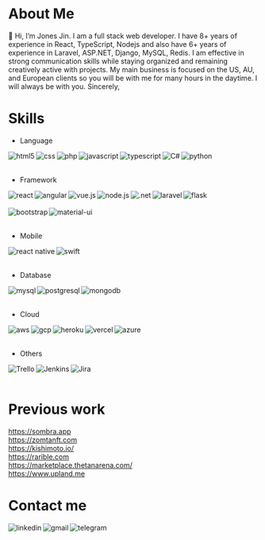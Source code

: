 # About Me

👋 Hi, I’m Jones Jin.
I am a full stack web developer.
I have 8+ years of experience in React, TypeScript, Nodejs and also have 6+ years of experience in Laravel, ASP.NET, Django, MySQL, Redis. 
I am effective in strong communication skills while staying organized and remaining creatively active with projects.
My main business is focused on the US, AU, and European clients so you will be with me for many hours in the daytime.
I will always be with you. Sincerely,

# Skills
* Language
<img align="left" src="https://img.shields.io/badge/HTML5-E34F26?style=for-the-badge&logo=html5&logoColor=white" alt="html5" />
<img align="left" src="https://img.shields.io/badge/CSS-239120?&style=for-the-badge&logo=css3&logoColor=white" alt="css" />
<img align="left" src="https://img.shields.io/badge/PHP-777BB4?style=for-the-badge&logo=php&logoColor=white" alt="php" />
<img align="left" src="https://img.shields.io/badge/JavaScript-F7DF1E?style=for-the-badge&logo=javascript&logoColor=black" alt="javascript" />
<img align="left" src="https://img.shields.io/badge/TypeScript-007ACC?style=for-the-badge&logo=typescript&logoColor=white" alt="typescript" />
<img align="left" src="https://img.shields.io/badge/C%23-239120?style=for-the-badge&logo=c-sharp&logoColor=white" alt="C#" />
<img align="left" src="https://img.shields.io/badge/Python-3776AB?style=for-the-badge&logo=python&logoColor=white" alt="python" /><br/><br/>

* Framework
<img align="left" src="https://img.shields.io/badge/React-20232A?style=for-the-badge&logo=react&logoColor=61DAFB" alt="react" />
<img align="left" src="https://img.shields.io/badge/Angular-DD0031?style=for-the-badge&logo=angular&logoColor=white" alt="angular" />
<img align="left" src="https://img.shields.io/badge/Vue.js-35495E?style=for-the-badge&logo=vue.js&logoColor=4FC08D" alt="vue.js" />
<img align="left" src="https://img.shields.io/badge/Node.js-43853D?style=for-the-badge&logo=node.js&logoColor=white" alt="node.js" />
<img align="left" src="https://img.shields.io/badge/.NET-5C2D91?style=for-the-badge&logo=.net&logoColor=white" alt=".net" />
<img align="left" src="https://img.shields.io/badge/Laravel-FF2D20?style=for-the-badge&logo=laravel&logoColor=white" alt="laravel" />
<img align="left" src="https://img.shields.io/badge/Flask-000000?style=for-the-badge&logo=flask&logoColor=white" alt="flask" /><br/><br/>

<img align="left" src="https://img.shields.io/badge/Bootstrap-563D7C?style=for-the-badge&logo=bootstrap&logoColor=white" alt="bootstrap" />
<img align="left" src="https://img.shields.io/badge/Material--UI-0081CB?style=for-the-badge&logo=material-ui&logoColor=white" alt="material-ui" /><br/><br/>

* Mobile
<img align="left" src="https://img.shields.io/badge/React_Native-20232A?style=for-the-badge&logo=react&logoColor=61DAFB" alt="react native" />
<img align="left" src="https://img.shields.io/badge/Swift-FA7343?style=for-the-badge&logo=swift&logoColor=white" alt="swift" /><br/><br/>

* Database
<img align="left" src="https://img.shields.io/badge/MySQL-00000F?style=for-the-badge&logo=mysql&logoColor=white" alt="mysql" />
<img align="left" src="https://img.shields.io/badge/PostgreSQL-316192?style=for-the-badge&logo=postgresql&logoColor=white" alt="postgresql" />
<img align="left" src="https://img.shields.io/badge/MongoDB-4EA94B?style=for-the-badge&logo=mongodb&logoColor=white" alt="mongodb" /><br/><br/>

* Cloud
<img align="left" src="https://img.shields.io/badge/Amazon_AWS-232F3E?style=for-the-badge&logo=amazon-aws&logoColor=white" alt="aws" />
<img align="left" src="https://img.shields.io/badge/Google_Cloud-4285F4?style=for-the-badge&logo=google-cloud&logoColor=white" alt="gcp" />
<img align="left" src="https://img.shields.io/badge/Heroku-430098?style=for-the-badge&logo=heroku&logoColor=white" alt="heroku" />
<img align="left" src="https://img.shields.io/badge/Vercel-000000?style=for-the-badge&logo=vercel&logoColor=white" alt="vercel" />
<img align="left" src="https://img.shields.io/badge/Microsoft_Azure-0089D6?style=for-the-badge&logo=microsoft-azure&logoColor=white" alt="azure" /><br/><br/>

* Others
<img align="left" src="https://img.shields.io/badge/Trello-0052CC?style=for-the-badge&logo=trello&logoColor=white" alt="Trello" />
<img align="left" src="https://img.shields.io/badge/Jenkins-D24939?style=for-the-badge&logo=Jenkins&logoColor=white" alt="Jenkins" />
<img align="left" src="https://img.shields.io/badge/Jira-0052CC?style=for-the-badge&logo=Jira&logoColor=white" alt="Jira" /><br/><br/>

# Previous work
https://sombra.app<br/>
https://zomtanft.com<br/>
https://kishimoto.io/<br/>
https://rarible.com<br/>
https://marketplace.thetanarena.com/<br/>
https://www.upland.me<br/>

# Contact me
<a href="https://www.linkedin.com/in/jones-jin-0874621a9" target="blank"><img align="left" src="https://img.shields.io/badge/LinkedIn-0077B5?style=for-the-badge&logo=linkedin&logoColor=white" alt="linkedin" /></a>
<a href="gsjones0910@gmail.com" target="blank"><img align="left" src="https://img.shields.io/badge/Gmail-D14836?style=for-the-badge&logo=gmail&logoColor=white" alt="gmail" /></a>
<a href="https://t.me/jonesjin910" target="blank"><img align="left" src="https://img.shields.io/badge/Telegram-2CA5E0?style=for-the-badge&logo=telegram&logoColor=white" alt="telegram" /></a>


<!---
gsjones910/gsjones910 is a ✨ special ✨ repository because its `README.md` (this file) appears on your GitHub profile.
You can click the Preview link to take a look at your changes.
--->
